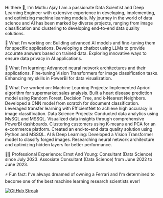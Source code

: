 Hi there 👋, 
  I'm Muthu Ajay
  I am a passionate Data Scientist and Deep Learning Engineer with extensive experience in developing, implementing, and optimizing machine learning models.
  My journey in the world of data science and AI has been marked by diverse projects, ranging from image classification and clustering to developing end-to-end data quality solutions.
  
🔭 What I’m working on:
  Building advanced AI models and fine-tuning them for specific applications.
  Developing a chatbot using LLMs to provide accurate answers based on trained data.
  Exploring innovative ways to ensure data privacy in AI applications.
  
🌱 What I’m learning:
  Advanced neural network architectures and their applications.
  Fine-tuning Vision Transformers for image classification tasks.
  Enhancing my skills in PowerBI for data visualization.
  
👯 What I’ve worked on:
  Machine Learning Projects:
    Implemented Apriori algorithm for supermarket sales analysis.
    Built a heart disease prediction model using Random Forest, Decision Tree, and k-Nearest Neighbors.
    Developed a CNN model from scratch for document classification.
    Leveraged transfer learning with EfficientNet to achieve high accuracy in image classification.
  Data Science Projects:
    Conducted data analytics using MySQL and MSSQL.
    Visualized data insights through comprehensive PowerBI dashboards.
    Clustering customers using K-means and PCA for an e-commerce platform.
    Created an end-to-end data quality solution using Python and MSSQL.
  AI & Deep Learning:
    Developed a Vision Transformer model to classify forged images.
    Researching neural network architecture and optimizing hidden layers for better performance.
    
👨‍💻 Professional Experience:
  Ernst And Young:
    Consultant (Data Science) since July 2023.
    Assosiate Consultant (Data Science) from June 2022 to June 2023.
    
⚡ Fun fact:
  I've always dreamed of owning a Ferrari and I'm determined to become one of the best machine learning research scientists ever!

[![GitHub Streak](https://streak-stats.demolab.com/?user=MuthuAjay&theme=dark)](https://git.io/streak-stats)
